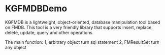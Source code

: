 # KGFMDBDemo
KGFMDB is a lightweight, object-oriented, database manipulation tool based on FMDB. 
This tool is a very friendly library that supports insert, replace, delete, update, query and other operations. 

The main function: 
1, arbitrary object turn sql statement
2, FMResultSet turn any object
